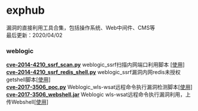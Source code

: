 # exphub
漏洞的直接利用工具合集，包括操作系统、Web中间件、CMS等  
最后更新：2020/04/02

### weblogic

[**cve-2014-4210_ssrf_scan.py**](https://github.com/zhzyker/exphub/blob/master/weblogic/cve-2014-4210_ssrf_scan.py)  weblogic_ssrf扫描内网端口利用脚本 [[使用]](https://freeerror.org/d/483-ssrf)  
[**cve-2014-4210_ssrf_redis_shell.py**](https://github.com/zhzyker/exphub/blob/master/weblogic/cve-2014-4210_ssrf_redis_shell.py)  weblogic_ssrf漏洞内网redis未授权getshell脚本[[使用]](https://freeerror.org/d/483-ssrf)  
[**cve-2017-3506_poc.py**](https://github.com/zhzyker/exphub/blob/master/weblogic/cve-2017-3506_poc.py)  Weblogic_wls-wsat远程命令执行漏洞检测脚本[[使用]](https://freeerror.org/d/468-cve-2017-3506-weblogic-wls-wsat)  
[**cve-2017-3506_webshell.jar**](https://github.com/zhzyker/exphub/blob/master/weblogic/cve-2017-3506_webshell.jar)  Weblogic wls-wsat远程命令执行漏洞利用，上传Webshell[[使用]](https://freeerror.org/d/468-cve-2017-3506-weblogic-wls-wsat)  
